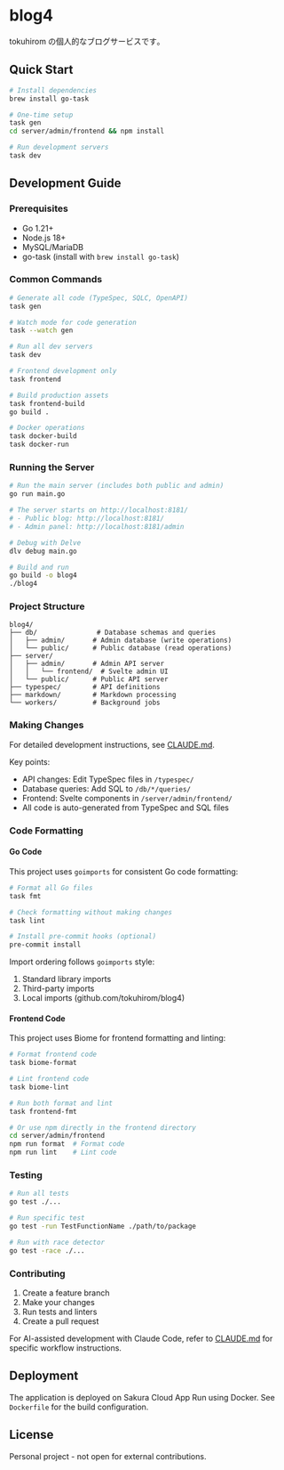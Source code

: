# blog4

tokuhirom の個人的なブログサービスです｡

## Quick Start

```bash
# Install dependencies
brew install go-task

# One-time setup
task gen
cd server/admin/frontend && npm install

# Run development servers
task dev
```

## Development Guide

### Prerequisites
- Go 1.21+
- Node.js 18+
- MySQL/MariaDB
- go-task (install with `brew install go-task`)

### Common Commands

```bash
# Generate all code (TypeSpec, SQLC, OpenAPI)
task gen

# Watch mode for code generation
task --watch gen

# Run all dev servers
task dev

# Frontend development only
task frontend

# Build production assets
task frontend-build
go build .

# Docker operations
task docker-build
task docker-run
```

### Running the Server

```bash
# Run the main server (includes both public and admin)
go run main.go

# The server starts on http://localhost:8181/
# - Public blog: http://localhost:8181/
# - Admin panel: http://localhost:8181/admin

# Debug with Delve
dlv debug main.go

# Build and run
go build -o blog4
./blog4
```

### Project Structure

```
blog4/
├── db/               # Database schemas and queries
│   ├── admin/       # Admin database (write operations)
│   └── public/      # Public database (read operations)
├── server/
│   ├── admin/       # Admin API server
│   │   └── frontend/  # Svelte admin UI
│   └── public/      # Public API server
├── typespec/        # API definitions
├── markdown/        # Markdown processing
└── workers/         # Background jobs
```

### Making Changes

For detailed development instructions, see [CLAUDE.md](./CLAUDE.md).

Key points:
- API changes: Edit TypeSpec files in `/typespec/`
- Database queries: Add SQL to `/db/*/queries/`
- Frontend: Svelte components in `/server/admin/frontend/`
- All code is auto-generated from TypeSpec and SQL files

### Code Formatting

#### Go Code
This project uses `goimports` for consistent Go code formatting:

```bash
# Format all Go files
task fmt

# Check formatting without making changes
task lint

# Install pre-commit hooks (optional)
pre-commit install
```

Import ordering follows `goimports` style:
1. Standard library imports
2. Third-party imports
3. Local imports (github.com/tokuhirom/blog4)

#### Frontend Code
This project uses Biome for frontend formatting and linting:

```bash
# Format frontend code
task biome-format

# Lint frontend code
task biome-lint

# Run both format and lint
task frontend-fmt

# Or use npm directly in the frontend directory
cd server/admin/frontend
npm run format  # Format code
npm run lint    # Lint code
```

### Testing

```bash
# Run all tests
go test ./...

# Run specific test
go test -run TestFunctionName ./path/to/package

# Run with race detector
go test -race ./...
```

### Contributing

1. Create a feature branch
2. Make your changes
3. Run tests and linters
4. Create a pull request

For AI-assisted development with Claude Code, refer to [CLAUDE.md](./CLAUDE.md) for specific workflow instructions.

## Deployment

The application is deployed on Sakura Cloud App Run using Docker. See `Dockerfile` for the build configuration.

## License

Personal project - not open for external contributions.
